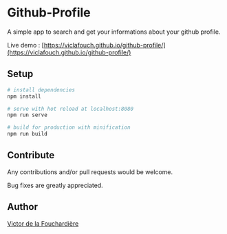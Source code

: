 # Github-Profile

A simple app to search and get your informations about your github profile.

Live demo : [https://viclafouch.github.io/github-profile/](https://viclafouch.github.io/github-profile/)

## Setup

``` bash
# install dependencies
npm install

# serve with hot reload at localhost:8080
npm run serve

# build for production with minification
npm run build
```

## Contribute

Any contributions and/or pull requests would be welcome.

Bug fixes are greatly appreciated.

## Author
[Victor de la Fouchardière](http://www.victor-de-la-fouchardiere.fr/)
